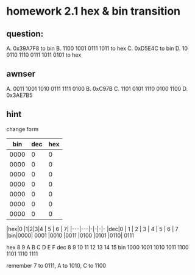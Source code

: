 # homework 2.1 hex & bin transition

## question:
A. 0x39A7F8 to bin
B. 1100 1001 0111 1011 to hex
C. 0xD5E4C to bin
D. 10 0110 1110 0111 1011 0101 to hex

## awnser 
A. 0011 1001 1010 0111 1111 0100
B. 0xC97B
C. 1101 0101 1110 0100 1100
D. 0x3AE7B5

## hint

change form


|bin   |dec   |hex|
|---|---|---|
|0000  	|0|0|
|0000	|0|0|
|0000	|0|0|
|0000	|0|0|
|0000	|0|0|
|0000	|0|0|
|0000	|0|0|



|hex|0	|1|2|3|4	|	5	|	6	|	7|
|---|---|-|-|-|-
|dec|0	|	1	|	2	|	3	|	4	|	5	|	6	|	7
|bin|0000|	0001	|0010	|0011	|0100	|0101	|0110|	0111


hex		8		9		A		B		C		D		E		F
dec		8		9		10		11		12		13		14		15
bin		1000	1001	1010	1011	1100	1101	1110	1111

remember 7 to 0111, A to 1010, C to 1100
